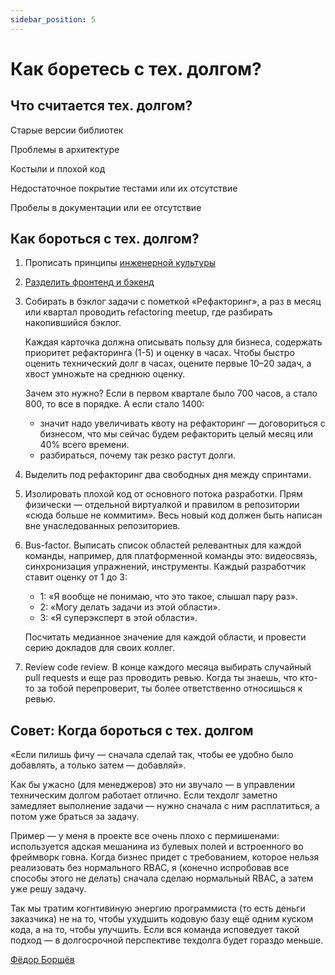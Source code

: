 ```yaml
---
sidebar_position: 5
---
```

# Как боретесь с тех. долгом?

## Что считается тех. долгом?

Старые версии библиотек

Проблемы в архитектуре

Костыли и плохой код

Недостаточное покрытие тестами или их отсутствие

Пробелы в документации или ее отсутствие

## Как бороться с тех. долгом?

1. Прописать принципы [инженерной культуры](https://www.notion.so/3137f02c61a04fb58679796092954bea)
2. [Разделить фронтенд и бэкенд](https://bureau.ru/soviet/20200116/)
3. Собирать в бэклог задачи с пометкой «Рефакторинг», а раз в месяц или квартал проводить refactoring meetup, где разбирать накопившийся бэклог. 

    Каждая карточка должна описывать пользу для бизнеса, содержать приоритет рефакторинга (1-5) и оценку в часах. Чтобы быстро оценить технический долг в часах, оцените первые 10–20 задач, а хвост умножьте на среднюю оценку.

    Зачем это нужно? Если в первом квартале было 700 часов, а стало 800, то все в порядке. А если стало 1400:

    - значит надо увеличивать квоту на рефакторинг — договориться с бизнесом, что мы сейчас будем рефакторить целый месяц или 40% всего времени.
    - разбираться, почему так резко растут долги.
4. Выделить под рефакторинг два свободных дня между спринтами.
5. Изолировать плохой код от основного потока разработки. Прям физически — отдельной виртуалкой и правилом в репозитории «сюда больше не коммитим». Весь новый код должен быть написан вне унаследованных репозиториев.
6. Bus-factor. Выписать список областей релевантных для каждой команды, например, для платформенной команды это: видеосвязь, синхронизация упражнений, инструменты. Каждый разработчик ставит оценку от 1 до 3:
    - 1: «Я вообще не понимаю, что это такое, слышал пару раз».
    - 2: «Могу делать задачи из этой области».
    - 3: «Я суперэксперт в этой области».

    Посчитать медианное значение для каждой области, и провести серию докладов для своих коллег.

7. Review code review. В конце каждого месяца выбирать случайный pull requests и еще раз проводить ревью. Когда ты знаешь, что кто-то за тобой перепроверит, ты более ответственно относишься к ревью.

## Совет: Когда бороться с тех. долгом
«Если пилишь фичу — сначала сделай так, чтобы ее удобно было добавлять, а только затем — добавляй».

Как бы ужасно (для менеджеров) это ни звучало — в управлении техническим долгом работает отлично. Если техдолг заметно замедляет выполнение задачи — нужно сначала с ним расплатиться, а потом уже браться за задачу.

Пример — у меня в проекте все очень плохо с пермишенами: используется адская мешанина из булевых полей и встроенного во фреймворк говна. Когда бизнес придет с требованием, которое нельзя реализовать без нормального RBAC, я (конечно испробовав все способы этого не делать) сначала сделаю нормальный RBAC, а затем уже решу задачу.

Так мы тратим когнтивиную энергию программиста (то есть деньги заказчика) не на то, чтобы ухудшить кодовую базу ещё одним куском кода, а на то, чтобы улучшить. Если вся команда исповедует такой подход — в долгосрочной перспективе техдолга будет гораздо меньше.

[Фёдор Борщёв](https://t.me/pmdaily/820) 